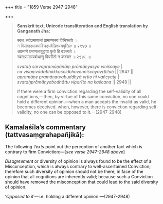 +++
title = "1859 Verse 2947-2948"

+++
> **Sanskrit text, Unicode transliteration and English translation by Ganganath Jha:** 
>
> स्वतः सर्वप्रमाणानां प्रामाण्यस्य विनिश्चये ।  
> न विसंवादभाक्कश्चिद्भवेन्निश्चयवृत्तितः ॥ २९४७ ॥  
> अप्रमाणे प्रमाणत्वबुद्ध्या वृत्तो हि वञ्च्यते ।  
> स्वतःप्रामाण्यबोधात्तु विपरीतो न कश्चन ॥ २९४८ ॥ 
>
> *svataḥ sarvapramāṇānāṃ prāmāṇyasya viniścaye* \|  
> *na visaṃvādabhākkaścidbhavenniścayavṛttitaḥ* \|\| 2947 \|\|  
> *apramāṇe pramāṇatvabuddhyā vṛtto hi vañcyate* \|  
> *svataḥprāmāṇyabodhāttu viparīto na kaścana* \|\| 2948 \|\| 
>
> If there were a firm conviction regarding the self-validity of all cognitions,—then, by virtue of this same conviction, no one could hold a different opinion.—when a man accepts the invalid as valid, he becomes deceived. when, however, there is conviction regarding self-validity, no one can be opposed to it.—(2947-2948)



## Kamalaśīla’s commentary (tattvasaṃgrahapañjikā):

The following *Texts* point out the perception of another fact which is contrary to firm Conviction:—[*see verse 2947-2948 above*]

*Disagreement* or diversity of opinion is always found to be the effect of a Misconception, which is always contrary to well-ascertained Conviction; therefore such diversity of opinion should not be there, in face of the opinion that all cognitions are inherently valid; because such a Conviction should have removed the misconception that could lead to the said diversity of opinion.

‘*Opposed to it*’—i.e. holding a different opinion.—(2947-2948)



